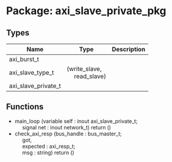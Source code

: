 # Package: axi_slave_private_pkg

## Types

| Name                | Type                                                           | Description |
| ------------------- | -------------------------------------------------------------- | ----------- |
| axi_burst_t         |                                                                |             |
| axi_slave_type_t    | (write_slave,<br><span style="padding-left:20px"> read_slave)  |             |
| axi_slave_private_t |                                                                |             |
## Functions
- main_loop <font id="function_arguments">(variable self : inout axi_slave_private_t;<br><span style="padding-left:20px"> signal net : inout network_t) </font> <font id="function_return">return ()</font>
- check_axi_resp <font id="function_arguments">(bus_handle : bus_master_t;<br><span style="padding-left:20px"> got,<br><span style="padding-left:20px"> expected : axi_resp_t;<br><span style="padding-left:20px"> msg : string) </font> <font id="function_return">return ()</font>
